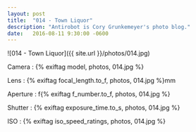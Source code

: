 ```yaml
---
layout: post
title:  "014 - Town Liquor"
description: "Antirobot is Cory Grunkemeyer's photo blog."
date:   2016-08-11 9:30:00 -0600
---
```


![014 - Town Liquor]({{ site.url }}/photos/014.jpg)

Camera
: {% exiftag model, photos, 014.jpg %}

Lens
: {% exiftag focal_length.to_f, photos, 014.jpg %}mm

Aperture
: f{% exiftag f_number.to_f, photos, 014.jpg %}

Shutter
: {% exiftag exposure_time.to_s, photos, 014.jpg %}

ISO
: {% exiftag iso_speed_ratings, photos, 014.jpg %}

